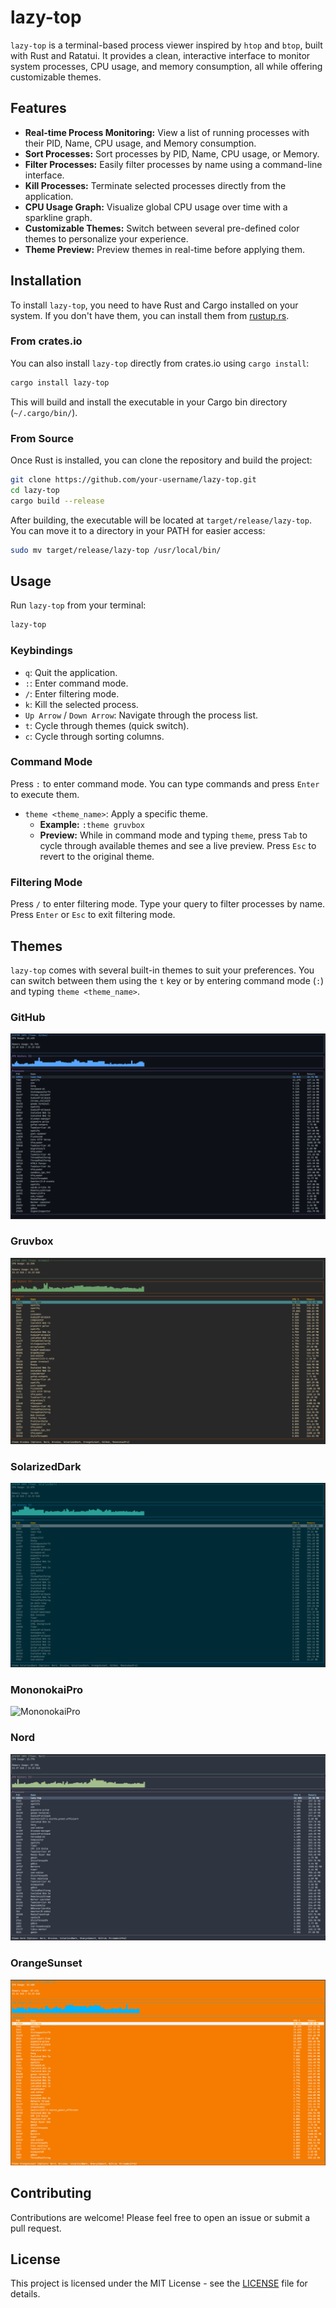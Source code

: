 # lazy-top

`lazy-top` is a terminal-based process viewer inspired by `htop` and `btop`, built with Rust and Ratatui. It provides a clean, interactive interface to monitor system processes, CPU usage, and memory consumption, all while offering customizable themes.

## Features

*   **Real-time Process Monitoring:** View a list of running processes with their PID, Name, CPU usage, and Memory consumption.
*   **Sort Processes:** Sort processes by PID, Name, CPU usage, or Memory.
*   **Filter Processes:** Easily filter processes by name using a command-line interface.
*   **Kill Processes:** Terminate selected processes directly from the application.
*   **CPU Usage Graph:** Visualize global CPU usage over time with a sparkline graph.
*   **Customizable Themes:** Switch between several pre-defined color themes to personalize your experience.
*   **Theme Preview:** Preview themes in real-time before applying them.

## Installation

To install `lazy-top`, you need to have Rust and Cargo installed on your system. If you don't have them, you can install them from [rustup.rs](https://rustup.rs/).

### From crates.io

You can also install `lazy-top` directly from crates.io using `cargo install`:

```bash
cargo install lazy-top
```

This will build and install the executable in your Cargo bin directory (`~/.cargo/bin/`).

### From Source

Once Rust is installed, you can clone the repository and build the project:

```bash
git clone https://github.com/your-username/lazy-top.git
cd lazy-top
cargo build --release
```

After building, the executable will be located at `target/release/lazy-top`. You can move it to a directory in your PATH for easier access:

```bash
sudo mv target/release/lazy-top /usr/local/bin/
```

## Usage

Run `lazy-top` from your terminal:

```bash
lazy-top
```


### Keybindings

*   `q`: Quit the application.
*   `:`: Enter command mode.
*   `/`: Enter filtering mode.
*   `k`: Kill the selected process.
*   `Up Arrow` / `Down Arrow`: Navigate through the process list.
*   `t`: Cycle through themes (quick switch).
*   `c`: Cycle through sorting columns.

### Command Mode

Press `:` to enter command mode. You can type commands and press `Enter` to execute them.

*   `theme <theme_name>`: Apply a specific theme.
    *   **Example:** `:theme gruvbox`
    *   **Preview:** While in command mode and typing `theme`, press `Tab` to cycle through available themes and see a live preview. Press `Esc` to revert to the original theme.

### Filtering Mode

Press `/` to enter filtering mode. Type your query to filter processes by name. Press `Enter` or `Esc` to exit filtering mode.

## Themes

`lazy-top` comes with several built-in themes to suit your preferences. You can switch between them using the `t` key or by entering command mode (`:`) and typing `theme <theme_name>`.

### GitHub
![GitHub](themes/github.png)

### Gruvbox
![Gruvbox](themes/gruvbox.png)

### SolarizedDark
![SolarizedDark](themes/solarizedDark.png)

### MononokaiPro
![MononokaiPro](themes/monokaiPro.png)

### Nord
![Nord](themes/nord.png)

### OrangeSunset
![OrangeSunset](themes/orangeSunset.png)

## Contributing

Contributions are welcome! Please feel free to open an issue or submit a pull request.

## License

This project is licensed under the MIT License - see the [LICENSE](LICENSE) file for details.
